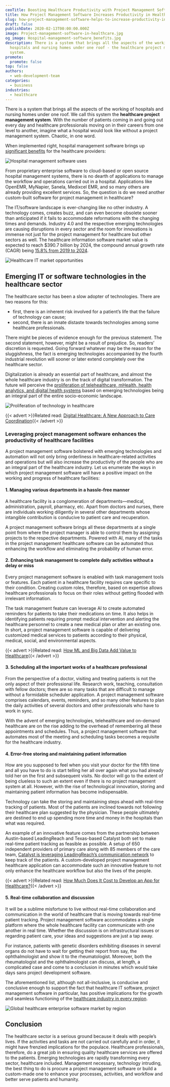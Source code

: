 ```yaml
---
ceoTitle: Boosting Healthcare Productivity with Project Management Software
title: How Project Management Software Increases Productivity in Healthcare?
slug: how-project-management-software-helps-to-increase-productivity-in-healthcare
draft: false
publishDate: 2020-02-13T00:00:00.000Z
image: Project-management-software-in-healthcare.jpg
og_image: Hospital-management-software_benefits.jpg
description: There is a system that brings all the aspects of the working of
  hospitals and nursing homes under one roof - the healthcare project management
  system.
promote:
  promote: false
top: false
authors:
  - web-development-team
categories:
  - business
industries:
  - healthcare
---
```

There is a system that brings all the aspects of the working of hospitals and nursing homes under one roof. We call this system the **healthcare project management system**. With the number of patients coming in and going out every day and healthcare professionals moving on in their careers from one level to another, imagine what a hospital would look like without a project management system. Chaotic, in one word.

When implemented right, hospital management software brings up <a href="https://www.goodfirms.co/blog/top-free-open-source-hospital-management-software" target="_blank">significant benefits</a> for the healthcare providers:

![Hospital management software uses](Hospital-management-software-benefits.jpg)

From proprietary enterprise software to cloud-based or open source hospital management systems, there is no dearth of applications to manage the workflow and operations carried out in a hospital. Applications like OpenEMR, MyNapier, Sanela, Medixcel EMR, and so many others are already providing excellent services. So, the question is do we need another custom-built software for project management in healthcare?

The IT/software landscape is ever-changing like no other industry. A technology comes, creates buzz, and can even become obsolete sooner than anticipated if it fails to accommodate reformations with the changing times and demands. Industry 4.0 and the respective emerging technologies are causing disruptions in every sector and the room for innovations is immense not just for the project management for healthcare but other sectors as well. The healthcare information software market value is expected to reach $390.7 billion by 2024, the compound annual growth rate (CAGR) being <a href="https://www.marketsandmarkets.com/Market-Reports/healthcare-it-252.html" target="_blank">15.8% from 2019 to 2024</a>.

![Healthcare IT market opportunities](Healthcare-it-market-opportunities.jpg)

## Emerging IT or software technologies in the healthcare sector

The healthcare sector has been a slow adopter of technologies. There are two reasons for this:
* first, there is an inherent risk involved for a patient’s life that the failure of technology can cause;
* second, there is an innate distaste towards technologies among some healthcare professionals.

There might be pieces of evidence enough for the previous statement. The second statement, however, might be a result of prejudice. So, readers’ discretion is requested. Going forward whatever may be the reason for the sluggishness, the fact is emerging technologies accompanied by the fourth industrial revolution will sooner or later extend completely over the healthcare sector.

Digitalization is already an essential part of healthcare, and almost the whole healthcare industry is on the track of digital transformation. The future will perceive the <a href="https://gminsights.wordpress.com/tag/video-consultation/" target="_blank">proliferation of telehealthcare, mHealth, health analytics, and digital health systems</a> based on emerging technologies being an integral part of the entire socio-economic landscape.

![Proliferation of technology in healthcare](Proliferation-of-technology-in-healthcare.jpg)

{{< advert >}}Related read: [Digital Healthcare: A New Approach to Care Coordination](https://anadea.info/blog/digital-healthcare-a-new-approach-to-care-coordination){{< /advert >}}

### Leveraging project management software enhances the productivity of healthcare facilities

A project management software bolstered with emerging technologies and automation will not only bring orderliness in healthcare-related activities and operations but will also increase the productivity of the people who are an integral part of the healthcare industry. Let us enumerate the ways in which project management software will have a positive impact on the working and progress of healthcare facilities:

#### 1. Managing various departments in a hassle-free manner

A healthcare facility is a conglomeration of departments—medical, administration, payroll, pharmacy, etc. Apart from doctors and nurses, there are individuals working diligently in several other departments whose intangible contribution is conducive to patient care and recuperation.

A project management software brings all these departments at a single point from where the project manager is able to control them by assigning projects to the respective departments. Powered with AI, many of the tasks in the project management healthcare software can be automated thus enhancing the workflow and eliminating the probability of human error.

#### 2. Enhancing task management to complete daily activities without a delay or miss

Every project management software is enabled with task management tools or features. Each patient in a healthcare facility requires care specific to their condition. Creating custom roles, therefore, based on expertise allows healthcare professionals to focus on their roles without getting flooded with irrelevant information.

The task management feature can leverage AI to create automated reminders for patients to take their medications on time. It also helps in identifying patients requiring prompt medical intervention and alerting the healthcare personnel to create a new medical plan or alter an existing one. In short, a project management software is capable of delivering customized medical services to patients according to their physical, medical, social, and environmental aspects.

{{< advert >}}Related read: [How ML and Big Data Add Value to Healthcare](https://anadea.info/blog/machine-learning-in-healthcare){{< /advert >}}

#### 3. Scheduling all the important works of a healthcare professional

From the perspective of a doctor, visiting and treating patients is not the only aspect of their professional life. Research work, teaching, consultation with fellow doctors; there are so many tasks that are difficult to manage without a formidable scheduler application. A project management software comprises calendars, events, reminders, and so many other features to plan the daily activities of several doctors and other professionals who have to work in sync.

With the advent of emerging technologies, telehealthcare and on-demand healthcare are on the rise adding to the overhead of remembering all these appointments and schedules. Thus, a project management software that automates most of the meeting and scheduling tasks becomes a requisite for the healthcare industry.

#### 4. Error-free storing and maintaining patient information

How are you supposed to feel when you visit your doctor for the fifth time and all you have to do is start telling her all over again what you had already told her on the first and subsequent visits. No doctor will go to the extent of being clueless to such an extent even if there is no project management system at all. However, with the rise of technological innovation, storing and maintaining patient information has become indispensable.

Technology can take the storing and maintaining steps ahead with real-time tracking of patients. Most of the patients are inclined towards not following their healthcare plan suggested by the physician. These people ultimately are destined to end up spending more time and money in the hospitals than what was required.

An example of an innovative feature comes from the partnership between Austin-based LeadingReach and Texas-based Catalyst both set to make real-time patient tracking as feasible as possible. A setup of 650 independent providers of primary care along with 85 members of the care team, <a href="https://www.mytechmag.com/news/leadingreach-catalyst-enhance-patient-care-to-the-tune-of-50-million-in-three-years-1550.html" target="_blank">Catalyst is leveraging LeadingReach’s communication network</a> to keep track of the patients. A custom-developed project management healthcare application can accommodate such an innovative feature to not only enhance the healthcare workflow but also the lives of the people.

{{< advert >}}Related read: [How Much Does It Cost to Develop an App for Healthcare?](https://anadea.info/guides/healthcare-app-development-cost){{< /advert >}}

#### 5. Real-time collaboration and discussion

It will be a sublime misfortune to live without real-time collaboration and communication in the world of healthcare that is moving towards real-time patient tracking. Project management software accommodates a single platform where the whole healthcare facility can communicate with one another in real time. Whether the discussion is on infrastructural issues or regarding patient care, your ideas and suggestions are just a tap away.

For instance, patients with genetic disorders exhibiting diseases in several organs do not have to wait for getting their report from say, the ophthalmologist and show it to the rheumatologist. Moreover, both the rheumatologist and the ophthalmologist can discuss, at length, a complicated case and come to a conclusion in minutes which would take days sans project development software.

The aforementioned list, although not all-inclusive, is conducive and conclusive enough to support the fact that healthcare IT software, project management software in particular, has positive implications for the growth and seamless functioning of the <a href="https://rubygarage.org/blog/types-of-healthcare-software" rel="nofollow" target="_blank">healthcare industry in every region</a>.

![Global healthcare enterprise software market by region](Global-healthcare-enterprise-software-market-by-region.jpg)

## Conclusion

The healthcare sector is a serious ground because it deals with people’s lives. If the activities and tasks are not carried out carefully and in order, it might have frenzied implications for the populace. Healthcare professionals, therefore, do a great job in ensuring quality healthcare services are offered to the patients. Emerging technologies are rapidly transforming every sector, healthcare included. Management necessary, technology intruding, the best thing to do is procure a project management software or build a custom-made one to enhance your processes, activities, and workflow and better serve patients and humanity.
